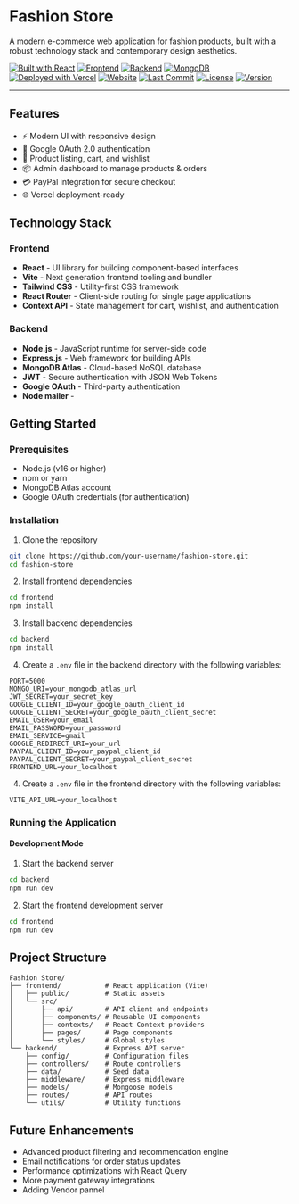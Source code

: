 # Fashion Store

A modern e-commerce web application for fashion products, built with a robust technology stack and contemporary design aesthetics.

[![Built with React](https://img.shields.io/badge/Built%20with-React-61DAFB?style=flat&logo=react&logoColor=white)](https://reactjs.org/)
[![Frontend](https://img.shields.io/badge/frontend-Vite-blue?style=flat&logo=vite&logoColor=white)](https://vitejs.dev/)
[![Backend](https://img.shields.io/badge/backend-Express.js-black?style=flat&logo=express&logoColor=white)](https://expressjs.com/)
[![MongoDB](https://img.shields.io/badge/database-MongoDB-green?style=flat&logo=mongodb&logoColor=white)](https://www.mongodb.com/)
[![Deployed with Vercel](https://img.shields.io/badge/Deployed%20with-Vercel-black?style=flat&logo=vercel&logoColor=white)](https://vercel.com/)
[![Website](https://img.shields.io/website?url=https%3A%2F%2Fecommerce-fashion.vercel.app)](https://e-commerce-fashion-store-ykdu.vercel.app/)
[![Last Commit](https://img.shields.io/github/last-commit/Abid-sh84/E-commerce-Fashion-Store?color=brightgreen)](https://github.com/Abid-sh84/E-commerce-Fashion-Store/commits)
[![License](https://img.shields.io/github/license/Abid-sh84/E-commerce-Fashion-Store?color=yellow)](./LICENSE)
[![Version](https://img.shields.io/badge/version-1.0.0-blue)](https://github.com/Abid-sh84/E-commerce-Fashion-Store/releases)

---

## Features

- ⚡ Modern UI with responsive design
- 🔐 Google OAuth 2.0 authentication
- 🛒 Product listing, cart, and wishlist
- 📦 Admin dashboard to manage products & orders
- 💳 PayPal integration for secure checkout
- 🌐 Vercel deployment-ready

## Technology Stack

### Frontend

- **React** - UI library for building component-based interfaces
- **Vite** - Next generation frontend tooling and bundler
- **Tailwind CSS** - Utility-first CSS framework
- **React Router** - Client-side routing for single page applications
- **Context API** - State management for cart, wishlist, and authentication

### Backend

- **Node.js** - JavaScript runtime for server-side code
- **Express.js** - Web framework for building APIs
- **MongoDB Atlas** - Cloud-based NoSQL database
- **JWT** - Secure authentication with JSON Web Tokens
- **Google OAuth** - Third-party authentication
- **Node mailer** -

## Getting Started

### Prerequisites

- Node.js (v16 or higher)
- npm or yarn
- MongoDB Atlas account
- Google OAuth credentials (for authentication)

### Installation

1. Clone the repository
```bash
git clone https://github.com/your-username/fashion-store.git
cd fashion-store
```

2. Install frontend dependencies
```bash
cd frontend
npm install
```

3. Install backend dependencies
```bash
cd backend
npm install
```

4. Create a `.env` file in the backend directory with the following variables:
```
PORT=5000
MONGO_URI=your_mongodb_atlas_url
JWT_SECRET=your_secret_key
GOOGLE_CLIENT_ID=your_google_oauth_client_id
GOOGLE_CLIENT_SECRET=your_google_oauth_client_secret
EMAIL_USER=your_email
EMAIL_PASSWORD=your_password
EMAIL_SERVICE=gmail
GOOGLE_REDIRECT_URI=your_url
PAYPAL_CLIENT_ID=your_paypal_client_id
PAYPAL_CLIENT_SECRET=your_paypal_client_secret
FRONTEND_URL=your_localhost
```


4. Create a `.env` file in the frontend directory with the following variables:
```
VITE_API_URL=your_localhost
```

### Running the Application

#### Development Mode

1. Start the backend server
```bash
cd backend
npm run dev
```

2. Start the frontend development server
```bash
cd frontend
npm run dev
```

## Project Structure

```
Fashion Store/
├── frontend/           # React application (Vite)
│   ├── public/         # Static assets
│   └── src/
│       ├── api/        # API client and endpoints
│       ├── components/ # Reusable UI components
│       ├── contexts/   # React Context providers
│       ├── pages/      # Page components
│       └── styles/     # Global styles
└── backend/            # Express API server
    ├── config/         # Configuration files
    ├── controllers/    # Route controllers
    ├── data/           # Seed data
    ├── middleware/     # Express middleware
    ├── models/         # Mongoose models
    ├── routes/         # API routes
    └── utils/          # Utility functions
```

## Future Enhancements

- Advanced product filtering and recommendation engine
- Email notifications for order status updates
- Performance optimizations with React Query
- More payment gateway integrations
- Adding Vendor pannel







